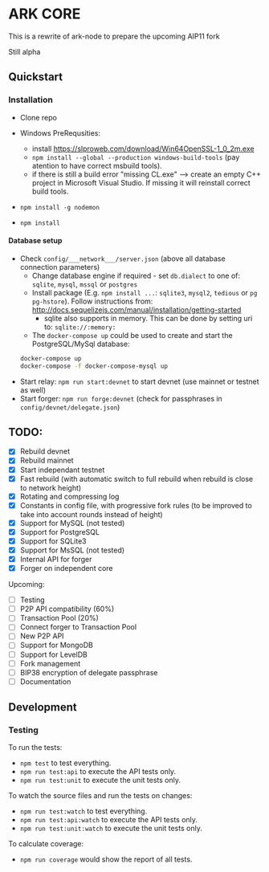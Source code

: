 # ARK CORE
This is a rewrite of ark-node to prepare the upcoming AIP11 fork

Still alpha

## Quickstart

### Installation
- Clone repo
- Windows PreRequsities:
  - install https://slproweb.com/download/Win64OpenSSL-1_0_2m.exe 
  - `npm install --global --production windows-build-tools` (pay atention to have correct msbuild tools).
  - if there is still a build error "missing CL.exe" --> create an empty C++ project in Microsoft Visual Studio. If missing it will reinstall correct build tools.

- `npm install -g nodemon`
- `npm install`

#### Database setup
- Check `config/___network___/server.json` (above all database connection parameters)
  - Change database engine if required - set `db.dialect` to one of: `sqlite`, `mysql`, `mssql` or `postgres`
  - Install package (E.g. `npm install ...`: `sqlite3`, `mysql2`, `tedious` or `pg pg-hstore`). Follow instructions from: http://docs.sequelizejs.com/manual/installation/getting-started
    - sqlite also supports in memory. This can be done by setting uri to: `sqlite://:memory:`
  - The `docker-compose up` could be used to create and start the PostgreSQL/MySql database:
  ```sh
  docker-compose up 
  docker-compose -f docker-compose-mysql up
  ```
- Start relay: `npm run start:devnet` to start devnet (use mainnet or testnet as well)
- Start forger: `npm run forge:devnet` (check for passphrases in `config/devnet/delegate.json`)

## TODO: 

  - [x] Rebuild devnet
  - [x] Rebuild mainnet
  - [x] Start independant testnet
  - [x] Fast rebuild (with automatic switch to full rebuild when rebuild is close to network height)
  - [x] Rotating and compressing log
  - [x] Constants in config file, with progressive fork rules (to be improved to take into account rounds instead of height)
  - [x] Support for MySQL (not tested)
  - [x] Support for PostgreSQL
  - [x] Support for SQLite3
  - [x] Support for MsSQL (not tested)
  - [x] Internal API for forger
  - [x] Forger on independent core

Upcoming: 
  - [ ] Testing
  - [ ] P2P API compatibility (60%)
  - [ ] Transaction Pool (20%)
  - [ ] Connect forger to Transaction Pool
  - [ ] New P2P API
  - [ ] Support for MongoDB
  - [ ] Support for LevelDB
  - [ ] Fork management
  - [ ] BIP38 encryption of delegate passphrase
  - [ ] Documentation

## Development

### Testing

To run the tests:
 - `npm test` to test everything.
 - `npm run test:api` to execute the API tests only.
 - `npm run test:unit` to execute the unit tests only.

To watch the source files and run the tests on changes:
 - `npm run test:watch` to test everything.
 - `npm run test:api:watch` to execute the API tests only.
 - `npm run test:unit:watch` to execute the unit tests only.

To calculate coverage:
 - `npm run coverage` would show the report of all tests.
